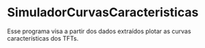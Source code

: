 # SimuladorCurvasCaracteristicas
Esse programa visa a partir dos dados extraídos plotar as curvas características dos TFTs.
